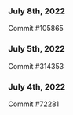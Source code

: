 ### July 8th, 2022

Commit #105865

### July 5th, 2022

Commit #314353


### July 4th, 2022

Commit #72281
